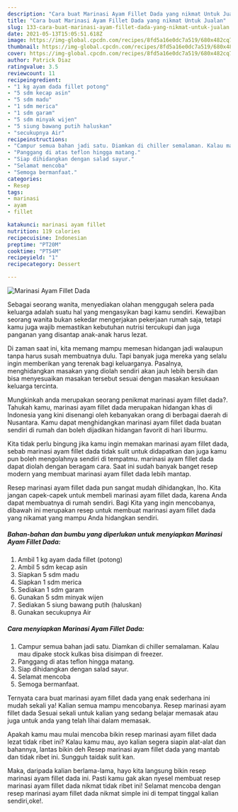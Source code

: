 ```yaml
---
description: "Cara buat Marinasi Ayam Fillet Dada yang nikmat Untuk Jualan"
title: "Cara buat Marinasi Ayam Fillet Dada yang nikmat Untuk Jualan"
slug: 133-cara-buat-marinasi-ayam-fillet-dada-yang-nikmat-untuk-jualan
date: 2021-05-13T15:05:51.618Z
image: https://img-global.cpcdn.com/recipes/8fd5a16e0dc7a519/680x482cq70/marinasi-ayam-fillet-dada-foto-resep-utama.jpg
thumbnail: https://img-global.cpcdn.com/recipes/8fd5a16e0dc7a519/680x482cq70/marinasi-ayam-fillet-dada-foto-resep-utama.jpg
cover: https://img-global.cpcdn.com/recipes/8fd5a16e0dc7a519/680x482cq70/marinasi-ayam-fillet-dada-foto-resep-utama.jpg
author: Patrick Diaz
ratingvalue: 3.5
reviewcount: 11
recipeingredient:
- "1 kg ayam dada fillet potong"
- "5 sdm kecap asin"
- "5 sdm madu"
- "1 sdm merica"
- "1 sdm garam"
- "5 sdm minyak wijen"
- "5 siung bawang putih haluskan"
- "secukupnya Air"
recipeinstructions:
- "Campur semua bahan jadi satu. Diamkan di chiller semalaman. Kalau mau dipake stock kulkas bisa disimpan di freezer."
- "Panggang di atas teflon hingga matang."
- "Siap dihidangkan dengan salad sayur."
- "Selamat mencoba"
- "Semoga bermanfaat."
categories:
- Resep
tags:
- marinasi
- ayam
- fillet

katakunci: marinasi ayam fillet 
nutrition: 119 calories
recipecuisine: Indonesian
preptime: "PT20M"
cooktime: "PT54M"
recipeyield: "1"
recipecategory: Dessert

---
```



![Marinasi Ayam Fillet Dada](https://img-global.cpcdn.com/recipes/8fd5a16e0dc7a519/680x482cq70/marinasi-ayam-fillet-dada-foto-resep-utama.jpg)

Sebagai seorang wanita, menyediakan olahan menggugah selera pada keluarga adalah suatu hal yang mengasyikan bagi kamu sendiri. Kewajiban seorang  wanita bukan sekedar mengerjakan pekerjaan rumah saja, tetapi kamu juga wajib memastikan kebutuhan nutrisi tercukupi dan juga panganan yang disantap anak-anak harus lezat.

Di zaman  saat ini, kita memang mampu memesan hidangan jadi walaupun tanpa harus susah membuatnya dulu. Tapi banyak juga mereka yang selalu ingin memberikan yang terenak bagi keluarganya. Pasalnya, menghidangkan masakan yang diolah sendiri akan jauh lebih bersih dan bisa menyesuaikan masakan tersebut sesuai dengan masakan kesukaan keluarga tercinta. 



Mungkinkah anda merupakan seorang penikmat marinasi ayam fillet dada?. Tahukah kamu, marinasi ayam fillet dada merupakan hidangan khas di Indonesia yang kini disenangi oleh kebanyakan orang di berbagai daerah di Nusantara. Kamu dapat menghidangkan marinasi ayam fillet dada buatan sendiri di rumah dan boleh dijadikan hidangan favorit di hari liburmu.

Kita tidak perlu bingung jika kamu ingin memakan marinasi ayam fillet dada, sebab marinasi ayam fillet dada tidak sulit untuk didapatkan dan juga kamu pun boleh mengolahnya sendiri di tempatmu. marinasi ayam fillet dada dapat diolah dengan beragam cara. Saat ini sudah banyak banget resep modern yang membuat marinasi ayam fillet dada lebih mantap.

Resep marinasi ayam fillet dada pun sangat mudah dihidangkan, lho. Kita jangan capek-capek untuk membeli marinasi ayam fillet dada, karena Anda dapat membuatnya di rumah sendiri. Bagi Kita yang ingin mencobanya, dibawah ini merupakan resep untuk membuat marinasi ayam fillet dada yang nikamat yang mampu Anda hidangkan sendiri.

<!--inarticleads1-->

##### Bahan-bahan dan bumbu yang diperlukan untuk menyiapkan Marinasi Ayam Fillet Dada:

1. Ambil 1 kg ayam dada fillet (potong)
1. Ambil 5 sdm kecap asin
1. Siapkan 5 sdm madu
1. Siapkan 1 sdm merica
1. Sediakan 1 sdm garam
1. Gunakan 5 sdm minyak wijen
1. Sediakan 5 siung bawang putih (haluskan)
1. Gunakan secukupnya Air




<!--inarticleads2-->

##### Cara menyiapkan Marinasi Ayam Fillet Dada:

1. Campur semua bahan jadi satu. Diamkan di chiller semalaman. Kalau mau dipake stock kulkas bisa disimpan di freezer.
1. Panggang di atas teflon hingga matang.
1. Siap dihidangkan dengan salad sayur.
1. Selamat mencoba
1. Semoga bermanfaat.




Ternyata cara buat marinasi ayam fillet dada yang enak sederhana ini mudah sekali ya! Kalian semua mampu mencobanya. Resep marinasi ayam fillet dada Sesuai sekali untuk kalian yang sedang belajar memasak atau juga untuk anda yang telah lihai dalam memasak.

Apakah kamu mau mulai mencoba bikin resep marinasi ayam fillet dada lezat tidak ribet ini? Kalau kamu mau, ayo kalian segera siapin alat-alat dan bahannya, lantas bikin deh Resep marinasi ayam fillet dada yang mantab dan tidak ribet ini. Sungguh taidak sulit kan. 

Maka, daripada kalian berlama-lama, hayo kita langsung bikin resep marinasi ayam fillet dada ini. Pasti kamu gak akan nyesel membuat resep marinasi ayam fillet dada nikmat tidak ribet ini! Selamat mencoba dengan resep marinasi ayam fillet dada nikmat simple ini di tempat tinggal kalian sendiri,oke!.

